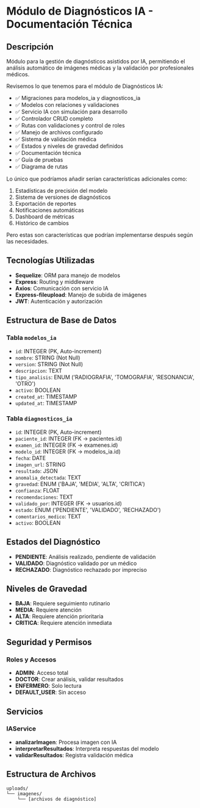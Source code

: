 # Módulo de Diagnósticos IA - Documentación Técnica

## Descripción
Módulo para la gestión de diagnósticos asistidos por IA, permitiendo el análisis automático de imágenes médicas y la validación por profesionales médicos.

Revisemos lo que tenemos para el módulo de Diagnósticos IA:
  *  ✅ Migraciones para modelos_ia y diagnosticos_ia
  *  ✅ Modelos con relaciones y validaciones
  *  ✅ Servicio IA con simulación para desarrollo
  *  ✅ Controlador CRUD completo
  *  ✅ Rutas con validaciones y control de roles
  *  ✅ Manejo de archivos configurado
  *  ✅ Sistema de validación médica
  *  ✅ Estados y niveles de gravedad definidos
  *  ✅ Documentación técnica
  *  ✅ Guía de pruebas
  *  ✅ Diagrama de rutas

Lo único que podríamos añadir serían características adicionales como:
1. Estadísticas de precisión del modelo
2. Sistema de versiones de diagnósticos
3. Exportación de reportes
4. Notificaciones automáticas
5. Dashboard de métricas
6. Histórico de cambios

Pero estas son características que podrían implementarse después según las necesidades.

## Tecnologías Utilizadas
- **Sequelize**: ORM para manejo de modelos
- **Express**: Routing y middleware
- **Axios**: Comunicación con servicio IA
- **Express-fileupload**: Manejo de subida de imágenes
- **JWT**: Autenticación y autorización

## Estructura de Base de Datos

### Tabla `modelos_ia`
- `id`: INTEGER (PK, Auto-increment)
- `nombre`: STRING (Not Null)
- `version`: STRING (Not Null)
- `descripcion`: TEXT
- `tipo_analisis`: ENUM ('RADIOGRAFIA', 'TOMOGRAFIA', 'RESONANCIA', 'OTRO')
- `activo`: BOOLEAN
- `created_at`: TIMESTAMP
- `updated_at`: TIMESTAMP

### Tabla `diagnosticos_ia`
- `id`: INTEGER (PK, Auto-increment)
- `paciente_id`: INTEGER (FK -> pacientes.id)
- `examen_id`: INTEGER (FK -> examenes.id)
- `modelo_id`: INTEGER (FK -> modelos_ia.id)
- `fecha`: DATE
- `imagen_url`: STRING
- `resultado`: JSON
- `anomalia_detectada`: TEXT
- `gravedad`: ENUM ('BAJA', 'MEDIA', 'ALTA', 'CRITICA')
- `confianza`: FLOAT
- `recomendaciones`: TEXT
- `validado_por`: INTEGER (FK -> usuarios.id)
- `estado`: ENUM ('PENDIENTE', 'VALIDADO', 'RECHAZADO')
- `comentarios_medico`: TEXT
- `activo`: BOOLEAN

## Estados del Diagnóstico
- **PENDIENTE**: Análisis realizado, pendiente de validación
- **VALIDADO**: Diagnóstico validado por un médico
- **RECHAZADO**: Diagnóstico rechazado por impreciso

## Niveles de Gravedad
- **BAJA**: Requiere seguimiento rutinario
- **MEDIA**: Requiere atención
- **ALTA**: Requiere atención prioritaria
- **CRITICA**: Requiere atención inmediata

## Seguridad y Permisos
### Roles y Accesos
- **ADMIN**: Acceso total
- **DOCTOR**: Crear análisis, validar resultados
- **ENFERMERO**: Solo lectura
- **DEFAULT_USER**: Sin acceso

## Servicios
### IAService
- **analizarImagen**: Procesa imagen con IA
- **interpretarResultados**: Interpreta respuestas del modelo
- **validarResultados**: Registra validación médica

## Estructura de Archivos
```
uploads/
└── imagenes/
    └── [archivos de diagnóstico]
```